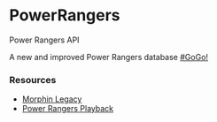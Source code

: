 # PowerRangers
Power Rangers API

A new and improved Power Rangers database [#GoGo!](https://powerrangers.movie)

### Resources
- [Morphin Legacy](https://morphinlegacy.com)
- [Power Rangers Playback](https://www.powerrangersplayback.com)
